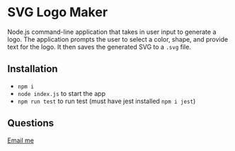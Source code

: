 # SVG Logo Maker

Node.js command-line application that takes in user input to generate a logo. The application prompts the user to select a color, shape, and provide text for the logo. It then saves the generated SVG to a `.svg` file.

## Installation

- `npm i` 
- `node index.js` to start the app
- `npm run test` to run test (must have jest installed `npm i jest`)

## Questions 
[Email me](mailto:saniyya.mcclendon@gmail.com)
